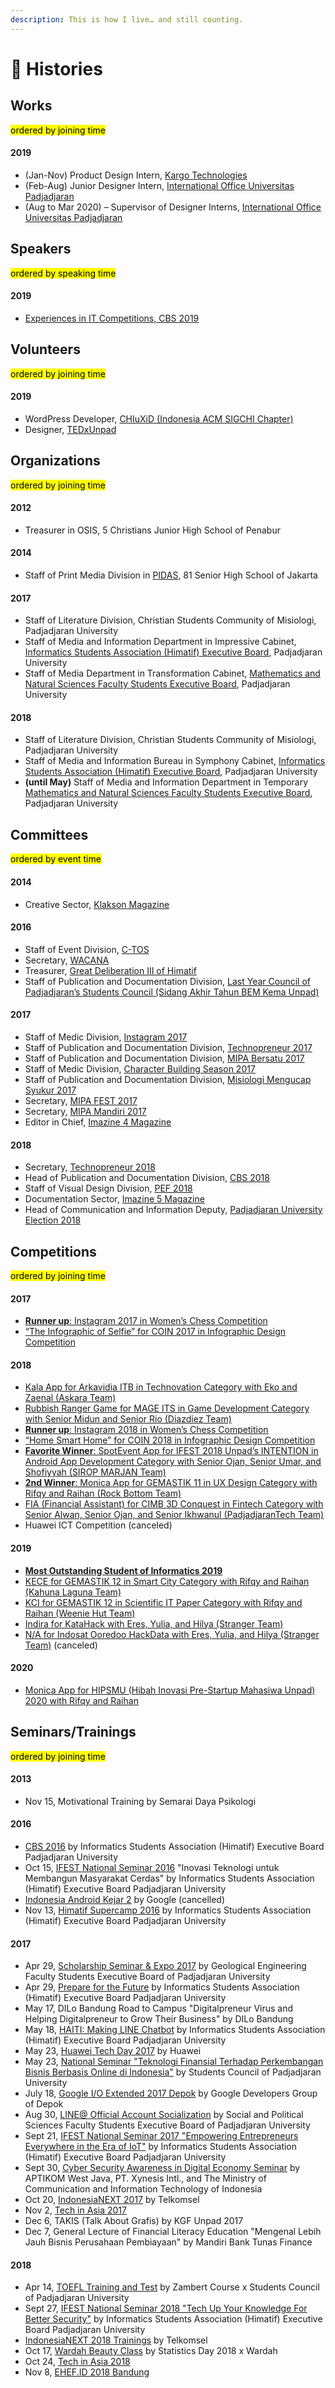 ```yaml
---
description: This is how I live… and still counting.
---
```


# 💼 Histories

## **Works**

<mark style="color:$info;">ordered by joining time</mark>

#### 2019

* (Jan-Nov) Product Design Intern, [Kargo Technologies](http://kargo.tech)
* (Feb-Aug) Junior Designer Intern, [International Office Universitas Padjadjaran](http://international.unpad.ac.id)
* (Aug to Mar 2020) – Supervisor of Designer Interns, [International Office Universitas Padjadjaran](http://international.unpad.ac.id)

## **Speakers**

<mark style="color:$info;">ordered by speaking time</mark>

#### 2019

* [Experiences in IT Competitions, CBS 2019](../../2019/10/lets-achieve-more-shall-we.md)

## **Volunteers**

<mark style="color:$info;">ordered by joining time</mark>

#### 2019

* WordPress Developer, [CHIuXiD (Indonesia ACM SIGCHI Chapter)](https://chiuxid.org/)
* Designer, [TEDxUnpad](https://www.ted.com/tedx/events/32314)

## **Organizations**

<mark style="color:$info;">ordered by joining time</mark>

#### 2012

* Treasurer in OSIS, 5 Christians Junior High School of Penabur

#### 2014

* Staff of Print Media Division in [PIDAS](http://pidas81.org), 81 Senior High School of Jakarta

#### 2017

* Staff of Literature Division, Christian Students Community of Misiologi, Padjadjaran University
* Staff of Media and Information Department in Impressive Cabinet, [Informatics Students Association (Himatif) Executive Board](http://himatif.fmipa.unpad.ac.id), Padjadjaran University
* Staff of Media Department in Transformation Cabinet, [Mathematics and Natural Sciences Faculty Students Executive Board](http://bemkema.fmipa.unpad.ac.id), Padjadjaran University

#### 2018

* Staff of Literature Division, Christian Students Community of Misiologi, Padjadjaran University
* Staff of Media and Information Bureau in Symphony Cabinet, [Informatics Students Association (Himatif) Executive Board](http://himatif.fmipa.unpad.ac.id), Padjadjaran University
* **(until May)** Staff of Media and Information Department in Temporary [Mathematics and Natural Sciences Faculty Students Executive Board](http://bemkema.fmipa.unpad.ac.id), Padjadjaran University

## **Committees**

<mark style="color:$info;">ordered by event time</mark>

#### 2014

* Creative Sector, [Klakson Magazine](https://issuu.com/realicejoanne/docs/combinepdf)

#### 2016

* Staff of Event Division, [C-TOS](../../2016/10/c-tos-2016.md)
* Secretary, [WACANA](../../2016/10/wacana.md)
* Treasurer, [Great Deliberation III of Himatif](../../2016/12/great-deliberation-iii-of-himatif.md)
* Staff of Publication and Documentation Division, [Last Year Council of Padjadjaran’s Students Council (Sidang Akhir Tahun BEM Kema Unpad)](../../2016/12/last-year-council-of-padjadjarans-student-council-2016.md)

#### 2017

* Staff of Medic Division, [Instagram 2017](../../2017/03/instagram-2017.md)
* Staff of Publication and Documentation Division, [Technopreneur 2017](../../2017/05/technopreneur-2017.md)
* Staff of Publication and Documentation Division, [MIPA Bersatu 2017](../../2017/08/mipa-bersatu-2017.md)
* Staff of Medic Division, [Character Building Season 2017](../../2017/10/weeks-of-cbs-2017.md)
* Staff of Publication and Documentation Division, [Misiologi Mengucap Syukur 2017](../../2017/09/misiologi-mengucap-syukur-2017.md)
* Secretary, [MIPA FEST 2017](../../2017/10/mipa-fest-2017-and-inscape-2017.md)
* Secretary, [MIPA Mandiri 2017](../../2017/11/mipa-mandiri-2017.md)
* Editor in Chief, [Imazine 4 Magazine](../../2017/11/imazine-4.md)

#### 2018

* Secretary, [Technopreneur 2018](../../2018/05/technopreneur-2018.md)
* Head of Publication and Documentation Division, [CBS 2018](../../2018/10/im-sorry-cbs-2018.md)
* Staff of Visual Design Division, [PEF 2018](../../2018/11/im-sorry-too-pef-2018.md)
* Documentation Sector, [Imazine 5 Magazine](../../2018/11/imazine-5.md)
* Head of Communication and Information Deputy, [Padjadjaran University Election 2018](../../2018/12/untitled.md)

## **Competitions**

<mark style="color:$info;">ordered by joining time</mark>

#### 2017

* [**Runner up**: Instagram 2017 in Women’s Chess Competition](../../2017/03/last-chess-battle-of-instagram.md)
* [“The Infographic of Selfie” for COIN 2017 in Infographic Design Competition](../../2017/03/infographic-design-competition-for-coin.md)

#### 2018

* [Kala App for Arkavidia ITB in Technovation Category with Eko and Zaenal (Askara Team)](../../2017/12/see-you-later-jatinangor.md)
* [Rubbish Ranger Game for MAGE ITS in Game Development Category with Senior Midun and Senior Rio (Diazdiez Team)](../../2017/12/see-you-later-jatinangor.md)
* [**Runner up**: Instagram 2018 in Women’s Chess Competition](../../2018/04/bye-instagram-2018.md)
* [“Home Smart Home” for COIN 2018 in Infographic Design Competition](../../2018/04/bye-instagram-2018.md)
* [**Favorite Winner**: SpotEvent App for IFEST 2018 Unpad’s INTENTION in Android App Development Category with Senior Ojan, Senior Umar, and Shofiyyah (SIROP MARJAN Team)](../../2018/09/its-not-the-end-of-spotevent.md)
* [**2nd Winner**: Monica App for GEMASTIK 11 in UX Design Category with Rifqy and Raihan (Rock Bottom Team)](../../2018/11/gemastik-11.md)
* [FIA (Financial Assistant) for CIMB 3D Conquest in Fintech Category with Senior Alwan, Senior Ojan, and Senior Ikhwanul (PadjadjaranTech Team)](../../2018/11/cimb-3d-conquest.md)
* Huawei ICT Competition (canceled)

#### 2019

* [**Most Outstanding Student of Informatics 2019**](../../2019/02/the-most-outstanding-student-goes-wrong.md)
* [KECE for GEMASTIK 12 in Smart City Category with Rifqy and Raihan (Kahuna Laguna Team)](../../2019/10/totally-done-with-gemastik.md)
* [KCI for GEMASTIK 12 in Scientific IT Paper Category with Rifqy and Raihan (Weenie Hut Team)](../../2019/10/totally-done-with-gemastik.md)
* [Indira for KataHack with Eres, Yulia, and Hilya (Stranger Team)](../../2019/10/strange-team-for-katahack.md)
* [N/A for Indosat Ooredoo HackData with Eres, Yulia, and Hilya (Stranger Team)](../../2019/11/strangers-strike-again.md) (canceled)

#### 2020

* [Monica App for HIPSMU (Hibah Inovasi Pre-Startup Mahasiwa Unpad) 2020 with Rifqy and Raihan](../../2020/january-june-2020/another-gambling-on-hipsmu-2020.md)

## **Seminars/Trainings**

<mark style="color:$info;">ordered by joining time</mark>

#### 2013

* Nov 15, Motivational Training by Semarai Daya Psikologi

#### 2016

* [CBS 2016](../../2016/10/the-sacred-day.md) by Informatics Students Association (Himatif) Executive Board Padjadjaran University
* Oct 15, [IFEST National Seminar 2016](../../2016/10/ifest-national-seminar-2016.md) "Inovasi Teknologi untuk Membangun Masyarakat Cerdas" by Informatics Students Association (Himatif) Executive Board Padjadjaran University
* [Indonesia Android Kejar 2](../../2016/11/indonesia-android-kejar-2.md) by Google (cancelled)
* Nov 13, [Himatif Supercamp 2016](../../2016/11/himatif-supercamp-2016.md) by Informatics Students Association (Himatif) Executive Board Padjadjaran University

#### 2017

* Apr 29, [Scholarship Seminar & Expo 2017](../../2017/04/scholarship-seminar-and-prepare-for-future.md) by Geological Engineering Faculty Students Executive Board of Padjadjaran University
* Apr 29, [Prepare for the Future](../../2017/04/scholarship-seminar-and-prepare-for-future.md) by Informatics Students Association (Himatif) Executive Board Padjadjaran University
* May 17, DILo Bandung Road to Campus "Digitalpreneur Virus and Helping Digitalpreneur to Grow Their Business" by DILo Bandung
* May 18, [HAITI: Making LINE Chatbot](../../2017/05/haiti-making-line-chatbot.md) by Informatics Students Association (Himatif) Executive Board Padjadjaran University
* May 23, [Huawei Tech Day 2017](../../2017/05/no-classes-because-seminars.md) by Huawei
* May 23, [National Seminar "Teknologi Finansial Terhadap Perkembangan Bisnis Berbasis Online di Indonesia"](../../2017/05/no-classes-because-seminars.md) by Students Council of Padjadjaran University
* July 18, [Google I/O Extended 2017 Depok](../../2017/07/google-i-o-extended-2017-depok.md) by Google Developers Group of Depok
* Aug 30, [LINE@ Official Account Socialization](../../2017/08/line-official-account-socialization.md) by Social and Political Sciences Faculty Students Executive Board of Padjadjaran University
* Sept 21, [IFEST National Seminar 2017 "Empowering Entrepreneurs Everywhere in the Era of IoT"](../../2017/09/ifest-national-seminar-2017.md) by Informatics Students Association (Himatif) Executive Board Padjadjaran University
* Sept 30, [Cyber Security Awareness in Digital Economy Seminar](../../2017/09/born-to-protect.md) by APTIKOM West Java, PT. Xynesis Intl., and The Ministry of Communication and Information Technology of Indonesia
* Oct 20, [IndonesiaNEXT 2017](../../2017/10/indonesianext-2017.md) by Telkomsel
* Nov 2, [Tech in Asia 2017](../../2017/11/tech-in-asia-2017.md)
* Dec 6, TAKIS (Talk About Grafis) by KGF Unpad 2017
* Dec 7, General Lecture of Financial Literacy Education "Mengenal Lebih Jauh Bisnis Perusahaan Pembiayaan" by Mandiri Bank Tunas Finance

#### 2018

* Apr 14, [TOEFL Training and Test](../../2018/04/my-first-toefl-preparation-and-test.md) by Zambert Course x Students Council of Padjadjaran University
* Sept 27, [IFEST National Seminar 2018 "Tech Up Your Knowledge For Better Security"](../../2018/09/its-not-the-end-of-spotevent.md) by Informatics Students Association (Himatif) Executive Board Padjadjaran University
* [IndonesiaNEXT 2018 Trainings](../../2018/09/all-trainings-in-indonesia-next-2018.md) by Telkomsel
* Oct 17, [Wardah Beauty Class](../../2018/10/thank-you-wardah-beauty-class.md) by Statistics Day 2018 x Wardah
* Oct 24, [Tech in Asia 2018](../../2018/10/tech-in-asia-2018.md)
* Nov 8, [EHEF.ID 2018 Bandung](../../2018/11/double-date-in-ehef.id.md)
